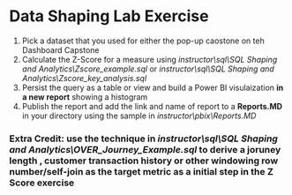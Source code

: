 # Data Shaping  Lab Exercise

1. Pick a dataset that you used for either the pop-up caostone on teh Dashboard Capstone
1. Calculate the Z-Score for a measure using _instructor\sql\SQL Shaping and Analytics\Zscore_example.sql_ or _instructor\sql\SQL Shaping and Analytics\Zscore_key_analysis.sql_
1. Persist the query as a table or view and build a Power BI visulaization **in a new report** showing a histogram
1. Publish the report and add the link  and name of report to a **Reports.MD** in your directory using the sample in _instructor\pbix\Reports.MD_

### Extra Credit: use the technique in _instructor\sql\SQL Shaping and Analytics\OVER_Journey_Example.sql_ to derive a joruney length , customer transaction history or other windowing row number/self-join as the target metric as a initial step in the Z Score exercise
